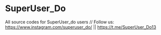 # SuperUser_Do
All source codes for SuperUser_do users // Follow us:    https://www.instagram.com/superuser_do/ || https://t.me/SuperUser_Do13

